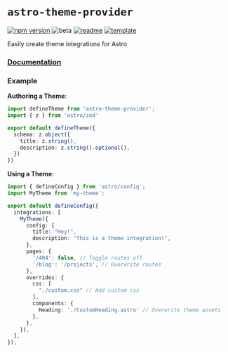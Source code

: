 # `astro-theme-provider`

[![npm version](https://img.shields.io/npm/v/astro-theme-provider?labelColor=red&color=grey)](https://www.npmjs.com/package/astro-theme-provider)
![beta](https://img.shields.io/badge/WIP-orange)
[![readme](https://img.shields.io/badge/README-blue)](https://github.com/astrolicious/astro-theme-provider/tree/main/package)
[![template](https://img.shields.io/badge/Theme_Template-green)](https://github.com/astrolicious/astro-theme-template)

Easily create theme integrations for Astro

### [Documentation](https://astro-theme-provider.netlify.app)

### Example

**Authoring a Theme**:

```ts
import defineTheme from 'astro-theme-provider';
import { z } from 'astro/zod'

export default defineTheme({
  schema: z.object({
    title: z.string(),
    description: z.string().optional(),
  })
})
```

**Using a Theme**:

```ts
import { defineConfig } from 'astro/config';
import MyTheme from 'my-theme';

export default defineConfig({
  integrations: [
    MyTheme({
      config: {
        title: "Hey!",
        description: "This is a theme integration!",
      },
      pages: {
        '/404': false, // Toggle routes off
        '/blog': '/projects', // Overwrite routes
      },
      overrides: {
        css: [
          "./custom.css" // Add custom css
        ],
        components: {
          Heading: './CustomHeading.astro' // Overwrite theme assets
        },
      },
    }),
  ],
});
```
